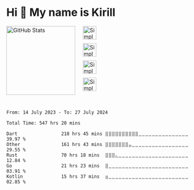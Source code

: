 Hi 👋 My name is Kirill
=======================
<div style="display: flex;
    flex-direction: row;
    align-items: flex-start;">
    <div style=" margin-right: 20px;">
        <a href="https://github.com/ripls56">
        <img height="180em" src="https://github-readme-stats-ripls56s-projects.vercel.app/api?username=ripls56&show_icons=true&include_all_commits=true&count_private=true&theme=graywhite" alt="GitHub Stats"/>
        </a>
    </div>
    <div style="display: flex;
        flex-direction: column;
        align-items: flex-start;
        gap: 10px;
        align-child: left;
        ">
        <img src="https://simpleskill.icons.workers.dev/svg?i=flutter,dart,postman&perline=20&theme=dark" height="35em" alt="SimpleSkill Flutter Dart Postman"/>
        <img src="https://simpleskill.icons.workers.dev/svg?i=go,rust,postgresql,redis,amazons3&perline=20&theme=dark" height="35em" alt="SimpleSkill Go Rust PostgreSQL Redis AmazonS3"/>
        <img src="https://simpleskill.icons.workers.dev/svg?i=docker,git,prometheus,sentry&perline=20&theme=dark" height="35em" alt="SimpleSkill Docker Git Prometheus Sentry"/>
        <img src="https://simpleskill.icons.workers.dev/svg?i=github,githubactions&perline=20&theme=dark" height="35em" alt="SimpleSkill GitHub GitHub Actions"/>
    </div>
</div>



  
  ###
  #
  
<!--START_SECTION:waka-->

```
From: 14 July 2023 - To: 27 July 2024

Total Time: 547 hrs 20 mins

Dart                218 hrs 45 mins ⣿⣿⣿⣿⣿⣿⣿⣿⣿⣿⣀⣀⣀⣀⣀⣀⣀⣀⣀⣀⣀⣀⣀⣀⣀   39.97 %
Other               161 hrs 43 mins ⣿⣿⣿⣿⣿⣿⣿⣤⣀⣀⣀⣀⣀⣀⣀⣀⣀⣀⣀⣀⣀⣀⣀⣀⣀   29.55 %
Rust                70 hrs 18 mins  ⣿⣿⣿⣄⣀⣀⣀⣀⣀⣀⣀⣀⣀⣀⣀⣀⣀⣀⣀⣀⣀⣀⣀⣀⣀   12.84 %
Go                  21 hrs 23 mins  ⣿⣀⣀⣀⣀⣀⣀⣀⣀⣀⣀⣀⣀⣀⣀⣀⣀⣀⣀⣀⣀⣀⣀⣀⣀   03.91 %
Kotlin              15 hrs 37 mins  ⣶⣀⣀⣀⣀⣀⣀⣀⣀⣀⣀⣀⣀⣀⣀⣀⣀⣀⣀⣀⣀⣀⣀⣀⣀   02.85 %
```

<!--END_SECTION:waka-->

  ###
  #


